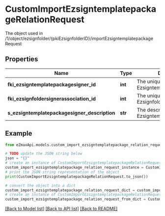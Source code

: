 # CustomImportEzsigntemplatepackageRelationRequest

The object used in /1/object/ezsignfolder/{pkiEzsignfolderID}/importEzsigntemplatepackage Request

## Properties

Name | Type | Description | Notes
------------ | ------------- | ------------- | -------------
**fki_ezsigntemplatepackagesigner_id** | **int** | The unique ID of the Ezsigntemplatepackagesigner | [optional] 
**fki_ezsignfoldersignerassociation_id** | **int** | The unique ID of the Ezsignfoldersignerassociation | 
**s_ezsigntemplatepackagesigner_description** | **str** | The description of the Ezsigntemplatepackagesigner | [optional] 

## Example

```python
from eZmaxApi.models.custom_import_ezsigntemplatepackage_relation_request import CustomImportEzsigntemplatepackageRelationRequest

# TODO update the JSON string below
json = "{}"
# create an instance of CustomImportEzsigntemplatepackageRelationRequest from a JSON string
custom_import_ezsigntemplatepackage_relation_request_instance = CustomImportEzsigntemplatepackageRelationRequest.from_json(json)
# print the JSON string representation of the object
print(CustomImportEzsigntemplatepackageRelationRequest.to_json())

# convert the object into a dict
custom_import_ezsigntemplatepackage_relation_request_dict = custom_import_ezsigntemplatepackage_relation_request_instance.to_dict()
# create an instance of CustomImportEzsigntemplatepackageRelationRequest from a dict
custom_import_ezsigntemplatepackage_relation_request_from_dict = CustomImportEzsigntemplatepackageRelationRequest.from_dict(custom_import_ezsigntemplatepackage_relation_request_dict)
```
[[Back to Model list]](../README.md#documentation-for-models) [[Back to API list]](../README.md#documentation-for-api-endpoints) [[Back to README]](../README.md)


